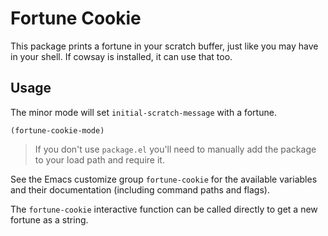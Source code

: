 # Fortune Cookie

This package prints a fortune in your scratch buffer, just like you
may have in your shell. If cowsay is installed, it can use that too.

## Usage

The minor mode will set `initial-scratch-message` with a fortune.

```elisp
(fortune-cookie-mode)
```

> If you don't use `package.el` you'll need to manually add the
> package to your load path and require it.

See the Emacs customize group `fortune-cookie` for the available
variables and their documentation (including command paths and flags).

The `fortune-cookie` interactive function can be called directly to
get a new fortune as a string.
